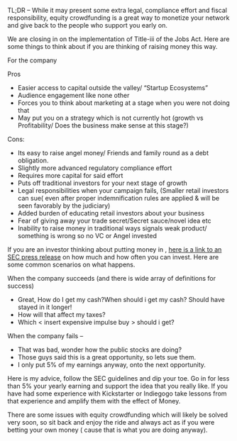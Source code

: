 TL;DR – While it may present some extra legal, compliance effort and fiscal responsibility, equity crowdfunding is a great way to monetize your network and give back to the people who support you early on.

We are closing in on the implementation of Title-iii of the Jobs Act. Here are some things to think about if you are thinking of raising money this way.

For the company

Pros

* Easier access to capital outside the valley/ “Startup Ecosystems”
* Audience engagement like none other
* Forces you to think about marketing at a stage when you were not doing that
* May put you on a strategy which is not currently hot \(growth vs Profitability/ Does the business make sense at this stage?\)

Cons:

* Its easy to raise angel money/ Friends and family round as a debt obligation.
* Slightly more advanced regulatory compliance effort
* Requires more capital for said effort
* Puts off traditional investors for your next stage of growth
* Legal responsibilities when your campaign fails, \(Smaller retail investors can sue\( even after proper indemnification rules are applied & will be seen favorably by the judiciary\)
* Added burden of educating retail investors about your business
* Fear of giving away your trade secret/Secret sauce/novel idea etc
* Inability to raise money in traditional ways signals weak product/ something is wrong so no VC or Angel invested

If you are an investor thinking about putting money in , [here is a link to an SEC press release](https://www.google.com/url?q=https%3A%2F%2Fwww.sec.gov%2Fnews%2Fpressrelease%2F2015-249.html&sa=D&sntz=1&usg=AFQjCNErNurdf7W5DASDPz8-vfG0zTEKKg) on how much and how often you can invest. Here are some common scenarios on what happens.

When the company succeeds \(and there is wide array of definitions for success\)

* Great, How do I get my cash?When should i get my cash? Should have stayed in it longer!
* How will that affect my taxes?
* Which &lt; insert expensive impulse buy &gt; should i get?

When the company fails –

* That was bad, wonder how the public stocks are doing?
* Those guys said this is a great opportunity, so lets sue them.
*  I only put 5% of my earnings anyway, onto the next opportunity.

Here is my advice, follow the SEC guidelines and dip your toe. Go in for less than 5% your yearly earning and support the idea that you really like. If you have had some experience with Kickstarter or Indiegogo take lessons from that experience and amplify them with the effect of Money.

There are some issues with equity crowdfunding which will likely be solved very soon, so sit back and enjoy the ride and always act as if you were betting your own money \( cause that is what you are doing anyway\).

  



